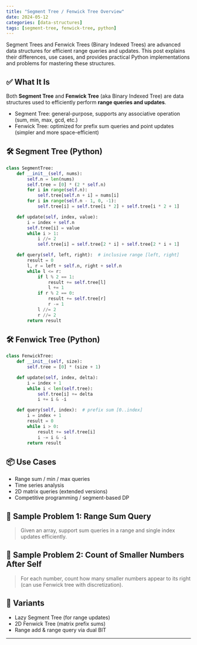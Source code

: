 ```yaml
---
title: "Segment Tree / Fenwick Tree Overview"
date: 2024-05-12
categories: [data-structures]
tags: [segment-tree, fenwick-tree, python]
---
```


Segment Trees and Fenwick Trees (Binary Indexed Trees) are advanced data structures for efficient range queries and updates. This post explains their differences, use cases, and provides practical Python implementations and problems for mastering these structures.

## ✅ What It Is

Both **Segment Tree** and **Fenwick Tree** (aka Binary Indexed Tree) are data structures used to efficiently perform **range queries and updates**.

- Segment Tree: general-purpose, supports any associative operation (sum, min, max, gcd, etc.)
- Fenwick Tree: optimized for prefix sum queries and point updates (simpler and more space-efficient)

## 🛠️ Segment Tree (Python)

```python
class SegmentTree:
    def __init__(self, nums):
        self.n = len(nums)
        self.tree = [0] * (2 * self.n)
        for i in range(self.n):
            self.tree[self.n + i] = nums[i]
        for i in range(self.n - 1, 0, -1):
            self.tree[i] = self.tree[i * 2] + self.tree[i * 2 + 1]

    def update(self, index, value):
        i = index + self.n
        self.tree[i] = value
        while i > 1:
            i //= 2
            self.tree[i] = self.tree[2 * i] + self.tree[2 * i + 1]

    def query(self, left, right):  # inclusive range [left, right]
        result = 0
        l, r = left + self.n, right + self.n
        while l <= r:
            if l % 2 == 1:
                result += self.tree[l]
                l += 1
            if r % 2 == 0:
                result += self.tree[r]
                r -= 1
            l //= 2
            r //= 2
        return result
```

## 🛠️ Fenwick Tree (Python)

```python
class FenwickTree:
    def __init__(self, size):
        self.tree = [0] * (size + 1)

    def update(self, index, delta):
        i = index + 1
        while i < len(self.tree):
            self.tree[i] += delta
            i += i & -i

    def query(self, index):  # prefix sum [0..index]
        i = index + 1
        result = 0
        while i > 0:
            result += self.tree[i]
            i -= i & -i
        return result
```

## 📦 Use Cases

- Range sum / min / max queries
- Time series analysis
- 2D matrix queries (extended versions)
- Competitive programming / segment-based DP

## 📘 Sample Problem 1: Range Sum Query

> Given an array, support sum queries in a range and single index updates efficiently.

## 📘 Sample Problem 2: Count of Smaller Numbers After Self

> For each number, count how many smaller numbers appear to its right (can use Fenwick tree with discretization).

## 🔁 Variants

- Lazy Segment Tree (for range updates)
- 2D Fenwick Tree (matrix prefix sums)
- Range add & range query via dual BIT

---

